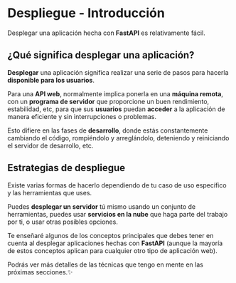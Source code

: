# Despliegue - Introducción

Desplegar una aplicación hecha con **FastAPI** es relativamente fácil.

## ¿Qué significa desplegar una aplicación?

**Desplegar** una aplicación significa realizar una serie de pasos para hacerla **disponible para los usuarios**.

Para una **API web**, normalmente implica ponerla en una **máquina remota**, con un **programa de servidor** que proporcione un buen rendimiento, estabilidad, etc, para que sus **usuarios** puedan **acceder** a la aplicación de manera eficiente y sin interrupciones o problemas.

Esto difiere en las fases de **desarrollo**, donde estás constantemente cambiando el código, rompiéndolo y arreglándolo, deteniendo y reiniciando el servidor de desarrollo, etc.

## Estrategias de despliegue

Existe varias formas de hacerlo dependiendo de tu caso de uso específico y las herramientas que uses.

Puedes **desplegar un servidor** tú mismo usando un conjunto de herramientas, puedes usar **servicios en la nube** que haga parte del trabajo por ti, o usar otras posibles opciones.

Te enseñaré algunos de los conceptos principales que debes tener en cuenta al desplegar aplicaciones hechas con **FastAPI** (aunque la mayoría de estos conceptos aplican para cualquier otro tipo de aplicación web).

Podrás ver más detalles de las técnicas que tengo en mente en las próximas secciones.✨

